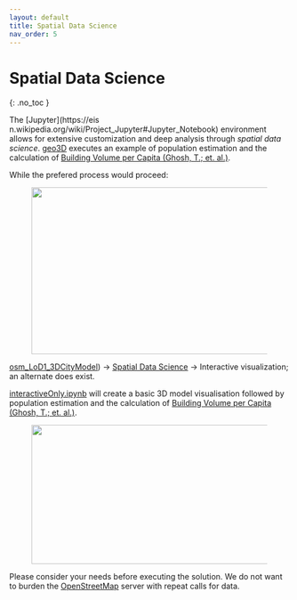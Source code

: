 ```yaml
---
layout: default
title: Spatial Data Science
nav_order: 5
---
```


# Spatial Data Science
{: .no_toc }

The [Jupyter](https://eis n.wikipedia.org/wiki/Project_Jupyter#Jupyter_Notebook) environment allows for extensive customization and deep analysis through *spatial data science*. [geo3D](https://github.com/AdrianKriger/geo3D/tree/main) executes an example of population estimation and the calculation of [Building Volume per Capita (Ghosh, T.; et. al.)](https://www.frontiersin.org/articles/10.3389/frsc.2020.00037/full).

While the prefered process would proceed: 

<figure><center>
  <img src="{{site.baseurl | prepend: site.url}}/img/flow1.png" style="width: 800px; height: 300px; border: 0px">
</center></figure> 

[osm_LoD1_3DCityModel](https://github.com/AdrianKriger/geo3D/blob/main/osm_LoD1_3DCityModel-walkthrough.ipynb)) -> [Spatial Data Science](https://github.com/AdrianKriger/geo3D/blob/main/CityJSONspatialDataScience.ipynb) -> Interactive visualization; an alternate does exist. 

[interactiveOnly.ipynb](https://github.com/AdrianKriger/geo3D/blob/main/interactiveOnly.ipynb) will create a basic 3D model visualisation followed by population estimation and the calculation of [Building Volume per Capita (Ghosh, T.; et. al.)](https://www.frontiersin.org/articles/10.3389/frsc.2020.00037/full).

<figure><center>
  <img src="{{site.baseurl | prepend: site.url}}/img/flow2.png" style="width: 500px; height: 250px; border: 0px">
</center></figure> 

Please consider your needs before executing the solution. We do not want to burden the [OpenStreetMap](https://www.openstreetmap.org/#map=5/-28.676/24.677) server with repeat calls for data. 
